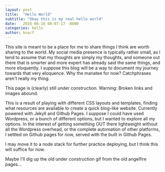 ```yaml
---
layout: post
title:  "Hello World"
subtitle: "Okay this is my real hello world"
date:   2016-06-16 00:07:17 -0800
categories: hello
author: knarf
---
```

This site is meant to be a place for me to share things I think are worth sharing to the world. My social media presence is typically rather small, as I tend to assume that my thoughts are simply my thoughts, and someone out there that is smarter and more expert has already said the same things, and more eloquently.  I suppose this blog will be a way to document my journey towards that very eloquence.  Why the manatee for now? Catchphrases aren't really my thing.

This page is (clearly) still under construction. Warning: Broken links and images abound. 

This is a result of playing with different CSS layouts and templates, finding what resources are available to create a quick blog-like website.  Currently powered with Jekyll and Github Pages. I suppose I could have used Wordpress, or a bunch of different options, but I wanted to explore all my options. In the interest of getting something OUT there lightweight without all the Wordpress overhead, or the complete automation of other platforms, I settled on Github pages for now, served with the built in Github Pages.

I may move it to a node stack for further practice deploying, but I think this will suffice for now.

Maybe I'll dig up the old under construction gif from the old angelfire pages...


	

